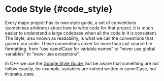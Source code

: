 # Code Style {#code_style}

Every major project has its own style guide, a set of conventions (sometimes arbitrary) about how to write code for that project. It is much easier to understand a large codebase when all the code in it is consistent. The Style, also known as readability, is what we call the conventions that govern our code. These conventions cover far more than just source file formatting, from “use camelCase for variable names” to “never use global variables” to “never use exceptions”.

In C++ we use the [Google Style Guide](https://google.github.io/styleguide/cppguide.html), but be aware that something are not follow exactly, for example, variables are indeed written in camelCase, not in snake_case.
